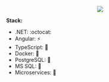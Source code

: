 <div align="center">
<img src="![0kn3DH](https://github.com/NonamePoc/NonamePoc/assets/71962787/dca50713-91ef-494c-b7b7-3898f3012d32)"/>
</div>

**Stack:**

*  .NET: :octocat:
*  Angular: :zap:
*  TypeScript: :hammer:
*  Docker: :whale:
*  PostgreSQL: :elephant:
*  MS SQL: :elephant:
*  Microservices: :microscope:
